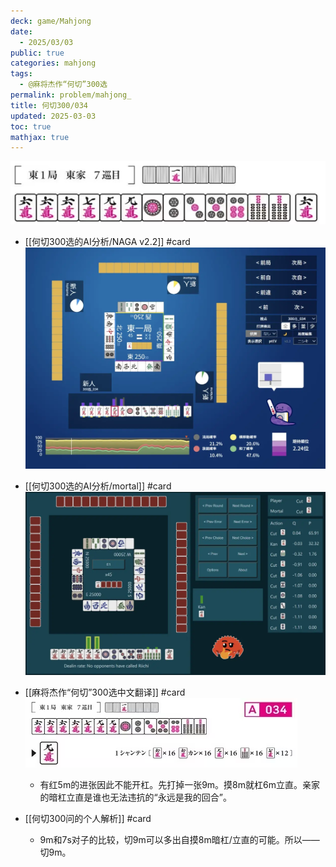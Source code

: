 ```yaml
---
deck: game/Mahjong
date:
  - 2025/03/03
public: true
categories: mahjong
tags:
  - @麻将杰作“何切”300选
permalink: problem/mahjong_
title: 何切300/034
updated: 2025-03-03
toc: true
mathjax: true
---
```


![image.png](/assets/image_1741015799809_0.png)

  + [[何切300选的AI分析/NAGA v2.2]] #card
![image.png](/assets/image_1741015804341_0.png)

  + [[何切300选的AI分析/mortal]] #card
![image.png](/assets/image_1741015811019_0.png)

  + [[麻将杰作“何切”300选中文翻译]] #card
![image.png](/assets/image_1741015841254_0.png)

    + 有红5m的进张因此不能开杠。先打掉一张9m。摸8m就杠6m立直。亲家的暗杠立直是谁也无法违抗的“永远是我的回合”。

  + [[何切300问的个人解析]] #card
    + 9m和7s对子的比较，切9m可以多出自摸8m暗杠/立直的可能。所以——
切9m。
